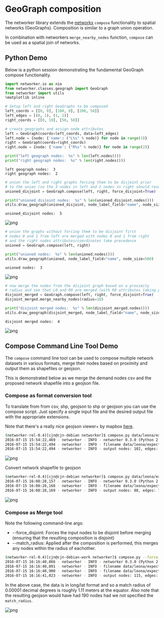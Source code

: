 # GeoGraph composition

The networker library extends the [networkx](https://github.com/networkx) `compose` functionality to spatial networks (GeoGraphs).  Composition is similar to a graph union operation. 

In combination with networkers `merge_nearby_nodes` function, `compose` can be used as a spatial join of networks.  

## Python Demo

Below is a python session demonstrating the fundamental GeoGraph compose functionality.

```python
import networker.io as nio
from networker.classes.geograph import GeoGraph
from networker import utils
%matplotlib inline

# Setup left and right GeoGraphs to be composed
left_coords = [[0, 0], [100, 0], [200, 50]]
left_edges = [(0, 1), (1, 2)]
right_coords = [[0, 10], [50, 50]]

# create geographs and assign node attributes
left = GeoGraph(coords=left_coords, data=left_edges)
left.node = {node: {'name': ("L%s" % node)} for node in range(3)}
right = GeoGraph(coords=right_coords)
right.node = {node: {'name': ("R%s" % node)} for node in range(2)}

print("left geograph nodes:  %s" % len(left.nodes()))
print("right geograph nodes:  %s" % len(right.nodes()))
```

    left geograph nodes:  3
    right geograph nodes:  2


```python
# union the left and right graphs forcing them to be disjoint prior
# to the union (so the 3 nodes in left and 2 nodes in right should result in 5)
unioned_disjoint = GeoGraph.compose(left, right, force_disjoint=True)

print("unioned_disjoint nodes:  %s" % len(unioned_disjoint.nodes()))
utils.draw_geograph(unioned_disjoint, node_label_field="name", node_size=400)
```

    unioned_disjoint nodes:  5



![png](geograph_compose_demo_files/geograph_compose_demo_1_1.png)



```python
# union the graphs without forcing them to be disjoint first
# nodes 0 and 1 from left are merged with nodes 0 and 1 from right
# and the right nodes attributes/coordinates take precedence
unioned = GeoGraph.compose(left, right)

print("unioned nodes:  %s" % len(unioned.nodes()))
utils.draw_geograph(unioned, node_label_field="name", node_size=500)
```

    unioned nodes:  3



![png](geograph_compose_demo_files/geograph_compose_demo_2_1.png)



```python
# now merge the nodes from the disjoint graph based on a proximity
# radius and see that L0 and R0 are merged (with R0 attributes taking precedence)
disjoint_merged = GeoGraph.compose(left, right, force_disjoint=True)
disjoint_merged.merge_nearby_nodes(radius=10)

print("disjoint merged nodes:  %s" % len(disjoint_merged.nodes()))
utils.draw_geograph(disjoint_merged, node_label_field="name", node_size=500)
```

    disjoint merged nodes:  4



![png](geograph_compose_demo_files/geograph_compose_demo_3_1.png)

## Compose Command Line Tool Demo

The `compose` command line tool can be used to compose multiple network datasets in various formats, merge their nodes based on proximity and output them as shapefiles or geojson. 

This is demonstrated below as we merge the demand nodes csv and the proposed network shapefile into a geojson file.  

### Compose as format conversion tool

To translate from from csv, shp, geojson to shp or geojson you can use the compose script.  Just specify a single input file and the desired output file with the appropriate extensions.  

Note that there's a really nice geojson viewer+ by mapbox [here](http://geojson.io).

```bash
(networker-rel-0.4)[cjn@cjn-debian networker]$ compose.py data/leona/expected/metrics-local-short.csv metrics-local-short.geojson
2016-07-15 15:54:22,469 - networker - INFO - networker 0.3.0 (Python 2.7.12)
2016-07-15 15:54:22,494 - networker - INFO - filename data/leona/expected/metrics-local-short.csv, nodes: 102, edges: 0
2016-07-15 15:54:22,494 - networker - INFO - output nodes: 102, edges: 0
```



![png](geograph_compose_demo_files/metrics-local-short.png)


Convert network shapefile to geojson

```bash
(networker-rel-0.4)[cjn@cjn-debian networker]$ compose.py data/leona/expected/networks-proposed.shp networks-proposed.geojson
2016-07-15 16:08:28,157 - networker - INFO - networker 0.3.0 (Python 2.7.12)
2016-07-15 16:08:28,168 - networker - INFO - filename data/leona/expected/networks-proposed.shp, nodes: 88, edges: 70
2016-07-15 16:08:28,169 - networker - INFO - output nodes: 88, edges: 70
```

![png](geograph_compose_demo_files/networks-proposed.png)

### Compose as Merge tool

Note the following command-line args:
- --force_disjoint:  Forces the input nodes to be disjoint before merging (ensuring that the resulting composition is disjoint)
- --match_radius:  Applied after the composition is performed, this merges any nodes within the radius of eachother.  

```bash
(networker-rel-0.4)[cjn@cjn-debian-work networker]$ compose.py --force_disjoint --match_radius 0.00001 data/leona/expected/metrics-local-short.csv data/leona/expected/networks-proposed.shp merged.geojson
2016-07-15 16:16:40,866 - networker - INFO - networker 0.3.0 (Python 2.7.12)
2016-07-15 16:16:40,891 - networker - INFO - filename data/leona/expected/metrics-local-short.csv, nodes: 102, edges: 0
2016-07-15 16:16:40,900 - networker - INFO - filename data/leona/expected/networks-proposed.shp, nodes: 88, edges: 70
2016-07-15 16:16:41,023 - networker - INFO - output nodes: 115, edges: 68
```

In the above case, the data is in long/lat format and so a match radius of 0.00001 decimal degrees is roughly 1.11 meters at the equator.  Also note that the resulting geojson would have had 190 nodes had we not specified the `match_radius`.  

![png](geograph_compose_demo_files/merged.png)

